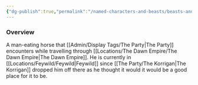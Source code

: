 ```yaml
---
{"dg-publish":true,"permalink":"/named-characters-and-beasts/beasts-and-animals/man-eating-horse/","tags":["NPC"],"noteIcon":"","created":"2024-03-24T20:51:18.000+00:00","updated":"2024-12-31T20:01:55.951+00:00"}
---
```



### Overview
A man-eating horse that [[Admin/Display Tags/The Party\|The Party]] encounters while travelling through [[Locations/The Dawn Empire/The Dawn Empire\|The Dawn Empire]]. He is currently in [[Locations/Feywild/Feywild\|Feywild]] since [[The Party/The Korrigan\|The Korrigan]] dropped him off there as he thought it would it would be a good place for it to be.